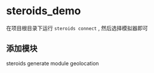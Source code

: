 # steroids_demo

在项目根目录下运行 `steroids connect` , 然后选择模拟器即可


## 添加模块
steroids generate module geolocation
